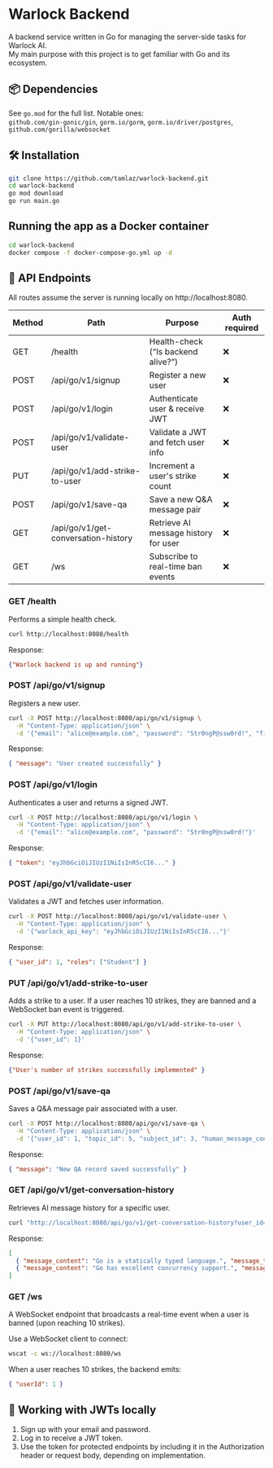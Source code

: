 # Warlock Backend

A backend service written in Go for managing the server-side tasks for Warlock AI.  
My main purpose with this project is to get familiar with Go and its ecosystem.

## 📦 Dependencies

See `go.mod` for the full list. Notable ones:  
`github.com/gin-gonic/gin`, `gorm.io/gorm`, `gorm.io/driver/postgres`, `github.com/gorilla/websocket`

## 🛠️ Installation

```bash
git clone https://github.com/tamlaz/warlock-backend.git  
cd warlock-backend  
go mod download  
go run main.go
```

## Running the app as a Docker container
```bash
cd warlock-backend
docker compose -f docker-compose-go.yml up -d
```

## 📡 API Endpoints

All routes assume the server is running locally on http://localhost:8080.

| Method | Path                                  | Purpose                               | Auth required |
|--------|---------------------------------------|---------------------------------------|---------------|
| GET    | /health                               | Health-check (“Is backend alive?”)    | ❌            |
| POST   | /api/go/v1/signup                     | Register a new user                   | ❌            |
| POST   | /api/go/v1/login                      | Authenticate user & receive JWT       | ❌            |
| POST   | /api/go/v1/validate-user              | Validate a JWT and fetch user info    | ❌            |
| PUT    | /api/go/v1/add-strike-to-user         | Increment a user's strike count       | ❌            |
| POST   | /api/go/v1/save-qa                    | Save a new Q&A message pair           | ❌            |
| GET    | /api/go/v1/get-conversation-history   | Retrieve AI message history for user  | ❌            |
| GET    | /ws                                   | Subscribe to real-time ban events     | ❌            |

### GET /health

Performs a simple health check.

```bash
curl http://localhost:8080/health
```

Response:

```json
{"Warlock backend is up and running"}
```

### POST /api/go/v1/signup

Registers a new user.

```bash
curl -X POST http://localhost:8080/api/go/v1/signup \
  -H "Content-Type: application/json" \
  -d '{"email": "alice@example.com", "password": "Str0ngP@ssw0rd!", "firstName": "Alice", "lastName": "Wonder"}'
```

Response:

```json
{ "message": "User created successfully" }
```

### POST /api/go/v1/login

Authenticates a user and returns a signed JWT.

```bash
curl -X POST http://localhost:8080/api/go/v1/login \
  -H "Content-Type: application/json" \
  -d '{"email": "alice@example.com", "password": "Str0ngP@ssw0rd!"}'
```

Response:

```json
{ "token": "eyJhbGciOiJIUzI1NiIsInR5cCI6..." }
```

### POST /api/go/v1/validate-user

Validates a JWT and fetches user information.

```bash
curl -X POST http://localhost:8080/api/go/v1/validate-user \
  -H "Content-Type: application/json" \
  -d '{"warlock_api_key": "eyJhbGciOiJIUzI1NiIsInR5cCI6..."}'
```

Response:

```json
{ "user_id": 1, "roles": ["Student"] }
```

### PUT /api/go/v1/add-strike-to-user

Adds a strike to a user. If a user reaches 10 strikes, they are banned and a WebSocket ban event is triggered.

```bash
curl -X PUT http://localhost:8080/api/go/v1/add-strike-to-user \
  -H "Content-Type: application/json" \
  -d '{"user_id": 1}'
```

Response:

```json
{"User's number of strikes successfully implemented" }
```

### POST /api/go/v1/save-qa

Saves a Q&A message pair associated with a user.

```bash
curl -X POST http://localhost:8080/api/go/v1/save-qa \
  -H "Content-Type: application/json" \
  -d '{"user_id": 1, "topic_id": 5, "subject_id": 3, "human_message_content": "What is Go?", "ai_message_content": "Go is a statically typed language."}'
```

Response:

```json
{ "message": "New QA record saved successfully" }
```

### GET /api/go/v1/get-conversation-history

Retrieves AI message history for a specific user.

```bash
curl "http://localhost:8080/api/go/v1/get-conversation-history?user_id=1"
```

Response:

```json
[
  { "message_content": "Go is a statically typed language.", "message_type": "AI" },
  { "message_content": "Go has excellent concurrency support.", "message_type": "AI" }
]
```

### GET /ws

A WebSocket endpoint that broadcasts a real-time event when a user is banned (upon reaching 10 strikes).

Use a WebSocket client to connect:

```bash
wscat -c ws://localhost:8080/ws
```

When a user reaches 10 strikes, the backend emits:

```json
{ "userId": 1 }
```

## 🔐 Working with JWTs locally

1. Sign up with your email and password.  
2. Log in to receive a JWT token.  
3. Use the token for protected endpoints by including it in the Authorization header or request body, depending on implementation.
